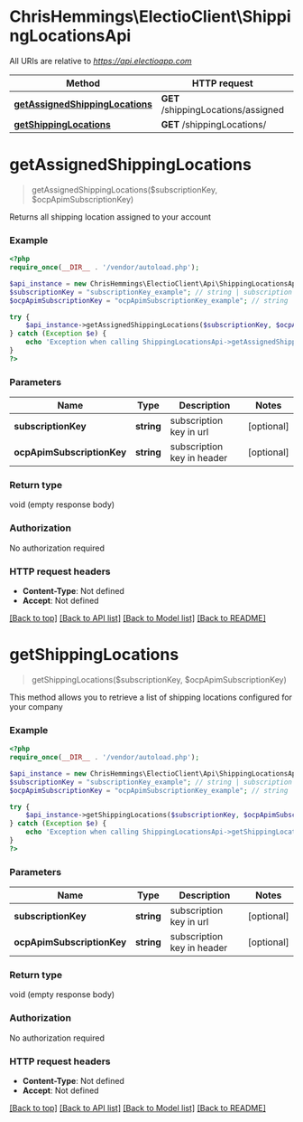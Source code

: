 # ChrisHemmings\ElectioClient\ShippingLocationsApi

All URIs are relative to *https://api.electioapp.com*

Method | HTTP request | Description
------------- | ------------- | -------------
[**getAssignedShippingLocations**](ShippingLocationsApi.md#getAssignedShippingLocations) | **GET** /shippingLocations/assigned | 
[**getShippingLocations**](ShippingLocationsApi.md#getShippingLocations) | **GET** /shippingLocations/ | 


# **getAssignedShippingLocations**
> getAssignedShippingLocations($subscriptionKey, $ocpApimSubscriptionKey)



Returns all shipping location assigned to your account

### Example
```php
<?php
require_once(__DIR__ . '/vendor/autoload.php');

$api_instance = new ChrisHemmings\ElectioClient\Api\ShippingLocationsApi();
$subscriptionKey = "subscriptionKey_example"; // string | subscription key in url
$ocpApimSubscriptionKey = "ocpApimSubscriptionKey_example"; // string | subscription key in header

try {
    $api_instance->getAssignedShippingLocations($subscriptionKey, $ocpApimSubscriptionKey);
} catch (Exception $e) {
    echo 'Exception when calling ShippingLocationsApi->getAssignedShippingLocations: ', $e->getMessage(), PHP_EOL;
}
?>
```

### Parameters

Name | Type | Description  | Notes
------------- | ------------- | ------------- | -------------
 **subscriptionKey** | **string**| subscription key in url | [optional]
 **ocpApimSubscriptionKey** | **string**| subscription key in header | [optional]

### Return type

void (empty response body)

### Authorization

No authorization required

### HTTP request headers

 - **Content-Type**: Not defined
 - **Accept**: Not defined

[[Back to top]](#) [[Back to API list]](../../README.md#documentation-for-api-endpoints) [[Back to Model list]](../../README.md#documentation-for-models) [[Back to README]](../../README.md)

# **getShippingLocations**
> getShippingLocations($subscriptionKey, $ocpApimSubscriptionKey)



This method allows you to retrieve a list of shipping locations configured for your company

### Example
```php
<?php
require_once(__DIR__ . '/vendor/autoload.php');

$api_instance = new ChrisHemmings\ElectioClient\Api\ShippingLocationsApi();
$subscriptionKey = "subscriptionKey_example"; // string | subscription key in url
$ocpApimSubscriptionKey = "ocpApimSubscriptionKey_example"; // string | subscription key in header

try {
    $api_instance->getShippingLocations($subscriptionKey, $ocpApimSubscriptionKey);
} catch (Exception $e) {
    echo 'Exception when calling ShippingLocationsApi->getShippingLocations: ', $e->getMessage(), PHP_EOL;
}
?>
```

### Parameters

Name | Type | Description  | Notes
------------- | ------------- | ------------- | -------------
 **subscriptionKey** | **string**| subscription key in url | [optional]
 **ocpApimSubscriptionKey** | **string**| subscription key in header | [optional]

### Return type

void (empty response body)

### Authorization

No authorization required

### HTTP request headers

 - **Content-Type**: Not defined
 - **Accept**: Not defined

[[Back to top]](#) [[Back to API list]](../../README.md#documentation-for-api-endpoints) [[Back to Model list]](../../README.md#documentation-for-models) [[Back to README]](../../README.md)

